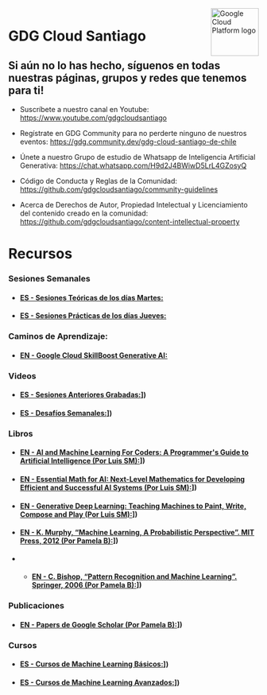 <img src="https://avatars1.githubusercontent.com/u/48249676?s=200&v=4" alt="Google Cloud Platform logo" title="Google Cloud Platform" align="right" height="96" width="96"/>

# GDG Cloud Santiago

## Si aún no lo has hecho, síguenos en todas nuestras páginas, grupos y redes que tenemos para ti!

- Suscríbete a nuestro canal en Youtube: https://www.youtube.com/gdgcloudsantiago
- Regístrate en GDG Community para no perderte ninguno de nuestros eventos: https://gdg.community.dev/gdg-cloud-santiago-de-chile
- Únete a nuestro Grupo de estudio de Whatsapp de Inteligencia Artificial Generativa: https://chat.whatsapp.com/H9d2J4BWiwD5LrL4GZosyQ

- Código de Conducta y Reglas de la Comunidad: https://github.com/gdgcloudsantiago/community-guidelines
- Acerca de Derechos de Autor, Propiedad Intelectual y Licenciamiento del contenido creado en la comunidad: https://github.com/gdgcloudsantiago/content-intellectual-property

# Recursos

### Sesiones Semanales

- #### [ES - Sesiones Teóricas de los días Martes:]([https://gdg.community.dev/events/details/google-gdg-cloud-santiago-de-chile-presents-todos-los-martes-ia-generativa-grupo-de-estudio-2023-06-20/])
 
- #### [ES - Sesiones Prácticas de los días Jueves:]([https://gdg.community.dev/events/details/google-gdg-cloud-santiago-de-chile-presents-todos-los-jueves-ia-generativa-sesiones-practicas-2023-06-22/])

### Caminos de Aprendizaje:

- #### [EN - Google Cloud SkillBoost Generative AI:]([https://www.cloudskillsboost.google/journeys/118])

### Videos 

- #### [ES - Sesiones Anteriores Grabadas:](https://youtube.com/playlist?list=PLRS9ih_Wnxx6FtG_naDSxTXVrkfu4JAai)])
- #### [ES - Desafíos Semanales:](https://youtube.com/playlist?list=PLRS9ih_Wnxx6mnkWnr4b-2fShj6ddo7zN)])

### Libros
- #### [EN - AI and Machine Learning For Coders: A Programmer's Guide to Artificial Intelligence (Por Luis SM):](https://amzn.eu/d/f4BtuyZ)])
- #### [EN - Essential Math for AI: Next-Level Mathematics for Developing Efficient and Successful AI Systems (Por Luis SM):](https://amzn.eu/d/bbLKPVK)])
- #### [EN - Generative Deep Learning: Teaching Machines to Paint, Write, Compose and Play (Por Luis SM):](https://amzn.eu/d/5FJtdQh)])
- #### [EN - K. Murphy, “Machine Learning, A Probabilistic Perspective”. MIT Press, 2012 (Por Pamela B):](https://www.amazon.com/Machine-Learning-Probabilistic-Perspective-Computation/dp/0262018020)])
- - #### [EN - C. Bishop, “Pattern Recognition and Machine Learning”. Springer, 2006 (Por Pamela B):](https://www.amazon.com/Pattern-Recognition-Learning-Information-Statistics/dp/0387310738)])

### Publicaciones

- #### [EN - Papers de Google Scholar (Por Pamela B):](https://youtube.com/playlist?list=PLRS9ih_Wnxx6mnkWnr4b-2fShj6ddo7zN)])

### Cursos

- #### [ES - Cursos de Machine Learning Básicos:](https://developers.google.com/machine-learning?hl=es-419)])
- #### [ES - Cursos de Machine Learning Avanzados:](https://developers.google.com/machine-learning/advanced-courses?hl=es-419)])

